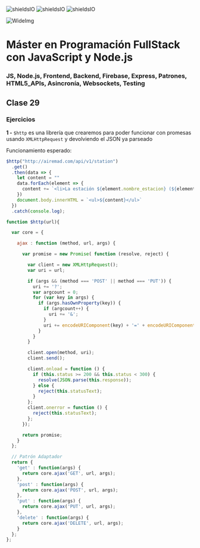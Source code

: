 ![shieldsIO](https://img.shields.io/github/issues/Fictizia/Master-en-programacion-fullstack-con-JavaScript-y-Node.js_ed3.svg)
![shieldsIO](https://img.shields.io/github/forks/Fictizia/Master-en-programacion-fullstack-con-JavaScript-y-Node.js_ed3.svg)
![shieldsIO](https://img.shields.io/github/stars/Fictizia/Master-en-programacion-fullstack-con-JavaScript-y-Node.js_ed3.svg)

![WideImg](http://fictizia.com/img/github/Fictizia-plan-estudios-github.jpg)

# Máster en Programación FullStack con JavaScript y Node.js
### JS, Node.js, Frontend, Backend, Firebase, Express, Patrones, HTML5_APIs, Asincronía, Websockets, Testing

## Clase 29

### Ejercicios

**1 -** `$http` es una librería que crearemos para poder funcionar con promesas usando `XMLHttpRequest` y devolviendo el JSON ya parseado

Funcionamiento esperado:
```javascript
$http("http://airemad.com/api/v1/station")
  .get()
  .then(data => {
    let content = ""
    data.forEach(element => {
      content += `<li>La estación ${element.nombre_estacion} (${element.id}) está en ${element.direccion}</li>`
    })
    document.body.innerHTML = `<ul>${content}</ul>` 
  })
  .catch(console.log);
```

```javascript
function $http(url){

  var core = {

    ajax : function (method, url, args) {

      var promise = new Promise( function (resolve, reject) {

        var client = new XMLHttpRequest();
        var uri = url;

        if (args && (method === 'POST' || method === 'PUT')) {
          uri += '?';
          var argcount = 0;
          for (var key in args) {
            if (args.hasOwnProperty(key)) {
              if (argcount++) {
                uri += '&';
              }
              uri += encodeURIComponent(key) + '=' + encodeURIComponent(args[key]);
            }
          }
        }

        client.open(method, uri);
        client.send();

        client.onload = function () {
          if (this.status >= 200 && this.status < 300) {
            resolve(JSON.parse(this.response));
          } else {
            reject(this.statusText);
          }
        };
        client.onerror = function () {
          reject(this.statusText);
        };
      });

      return promise;
    }
  };

  // Patrón Adaptador
  return {
    'get' : function(args) {
      return core.ajax('GET', url, args);
    },
    'post' : function(args) {
      return core.ajax('POST', url, args);
    },
    'put' : function(args) {
      return core.ajax('PUT', url, args);
    },
    'delete' : function(args) {
      return core.ajax('DELETE', url, args);
    }
  };
};
```
